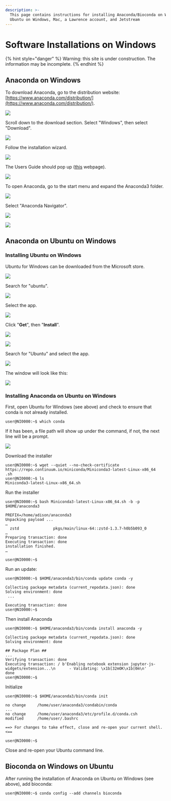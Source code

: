 ```yaml
---
description: >-
  This page contains instructions for installing Anaconda/Bioconda on Windows,
  Ubuntu on Windows, Mac, a Lawrence account, and Jetstream
---
```


# Software Installations on Windows

{% hint style="danger" %}
Warning: this site is under construction.  The information may be incomplete.
{% endhint %}

## Anaconda on Windows

To download Anaconda, go to the distribution website: [https://www.anaconda.com/distribution/](https://www.anaconda.com/distribution/).

![](../.gitbook/assets/screenshot-16.png)

Scroll down to the download section.  Select "Windows", then select "Download".

![](../.gitbook/assets/screenshot-19%20%281%29.png)

Follow the installation wizard.

![](../.gitbook/assets/anacondainstallationsteps.png)

The Users Guide should pop up \([this](http://docs.anaconda.com/anaconda/user-guide/getting-started/#open-nav-win) webpage\).

![](../.gitbook/assets/screenshot-34.png)

To open Anaconda, go to the start menu and expand the Anaconda3 folder.

![](../.gitbook/assets/screenshot-35.png)

Select "Anaconda Navigator".

![](../.gitbook/assets/screenshot-36.png)

![](../.gitbook/assets/screenshot-37.png)

## Anaconda on Ubuntu on Windows

### Installing Ubuntu on Windows

Ubuntu for Windows can be downloaded from the Microsoft store.  

![](../.gitbook/assets/ubuntu-1%20%284%29%20%284%29%20%284%29%20%284%29%20%281%29.png)

Search for "ubuntu".

![](../.gitbook/assets/ubuntu1.png)

Select the app.

![](../.gitbook/assets/ubuntu2%20%281%29%20%281%29%20%281%29%20%281%29.png)

Click "**Get**", then "**Install**".

![](../.gitbook/assets/ubuntu3%20%282%29%20%282%29%20%282%29%20%282%29%20%282%29.png)

![](../.gitbook/assets/ubuntu4.png)

Search for "Ubuntu" and select the app.

![](../.gitbook/assets/screenshot-264.png)

The window will look like this:

![](../.gitbook/assets/screenshot-265.png)



### Installing Anaconda on Ubuntu on Windows

First, open Ubuntu for Windows \(see above\) and check to ensure that conda is not already installed. 

```text
user@NI0000:~$ which conda
```

If it has been, a file path will show up under the command, if not, the next line will be a prompt.

![](../.gitbook/assets/condanotinstalled.png)

Download the installer

```text
user@NI0000:~$ wget --quiet --no-check-certificate https://repo.continuum.io/miniconda/Miniconda3-latest-Linux-x86_64
.sh
user@NI0000:~$ ls
Miniconda3-latest-Linux-x86_64.sh

```

Run the installer

```text
user@NI0000:~$ bash Miniconda3-latest-Linux-x86_64.sh -b -p $HOME/anaconda3
```

```text
PREFIX=/home/adison/anaconda3
Unpacking payload ...
…
  zstd               pkgs/main/linux-64::zstd-1.3.7-h0b5b093_0
…
Preparing transaction: done
Executing transaction: done
installation finished.
…

user@NI0000:~$
```

Run an update:

```text
user@NI0000:~$ $HOME/anaconda3/bin/conda update conda -y
```

```text
Collecting package metadata (current_repodata.json): done
Solving environment: done
 ...

Executing transaction: done
user@NI0000:~$
```

Then install Anaconda

```text
user@NI0000:~$ $HOME/anaconda3/bin/conda install anaconda -y
```

```text
Collecting package metadata (current_repodata.json): done
Solving environment: done
 
## Package Plan ##
...
Verifying transaction: done
Executing transaction: / b'Enabling notebook extension jupyter-js-widgets/extension...\n      - Validating: \x1b[32mOK\x1b[0m\n'                                                                                                              done
user@NI0000:~$
```

Initialize

```text
user@NI0000:~$ $HOME/anaconda3/bin/conda init
```

```text
no change     /home/user/anaconda3/condabin/conda
...
no change     /home/user/anaconda3/etc/profile.d/conda.csh
modified      /home/user/.bashrc
 
==> For changes to take effect, close and re-open your current shell. <==
 
user@NI0000:~$
```

Close and re-open your Ubuntu command line.

## Bioconda on Windows on Ubuntu

After running the installation of Anaconda on Ubuntu on Windows \(see above\), add bioconda:

```text
user@NI0000:~$ conda config --add channels bioconda
```













